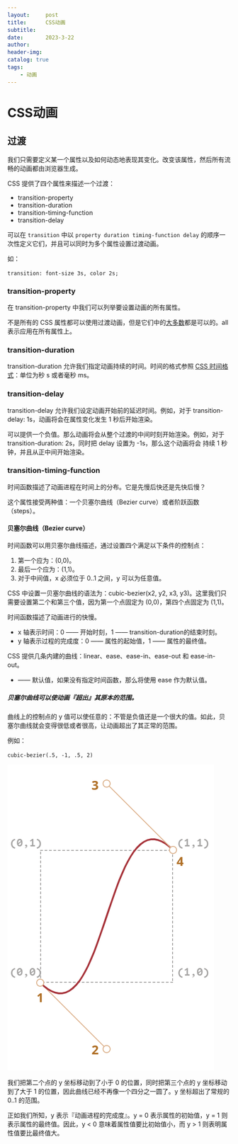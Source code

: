 ```yaml
---
layout:     post
title:      CSS动画
subtitle:   
date:       2023-3-22
author:     
header-img: 
catalog: true
tags:
    - 动画
---
```

# CSS动画
## 过渡
我们只需要定义某一个属性以及如何动态地表现其变化。改变该属性，然后所有流畅的动画都由浏览器生成。

CSS 提供了四个属性来描述一个过渡：
* transition-property
* transition-duration
* transition-timing-function
* transition-delay

可以在 `transition` 中以 `property duration timing-function delay` 的顺序一次性定义它们，并且可以同时为多个属性设置过渡动画。

如：

`transition: font-size 3s, color 2s;`

### transition-property
在 transition-property 中我们可以列举要设置动画的所有属性。

不是所有的 CSS 属性都可以使用过渡动画，但是它们中的[大多数](http://www.w3.org/TR/css3-transitions/#animatable-properties-)都是可以的。all 表示应用在所有属性上。

### transition-duration
transition-duration 允许我们指定动画持续的时间。时间的格式参照 [CSS 时间格式](http://www.w3.org/TR/css3-values/#time)：单位为秒 s 或者毫秒 ms。

### transition-delay
transition-delay 允许我们设定动画开始前的延迟时间。例如，对于 transition-delay: 1s，动画将会在属性变化发生 1 秒后开始渲染。

可以提供一个负值。那么动画将会从整个过渡的中间时刻开始渲染。例如，对于 transition-duration: 2s，同时把 delay 设置为 -1s，那么这个动画将会
持续 1 秒钟，并且从正中间开始渲染。

### transition-timing-function
时间函数描述了动画进程在时间上的分布。它是先慢后快还是先快后慢？

这个属性接受两种值：一个贝塞尔曲线（Bezier curve）或者阶跃函数（steps）。

#### 贝塞尔曲线（Bezier curve）
时间函数可以用贝塞尔曲线描述，通过设置四个满足以下条件的控制点：

1. 第一个应为：(0,0)。
2. 最后一个应为：(1,1)。
3. 对于中间值，x 必须位于 0..1 之间，y 可以为任意值。

CSS 中设置一贝塞尔曲线的语法为：cubic-bezier(x2, y2, x3, y3)。这里我们只需要设置第二个和第三个值，因为第一个点固定为 (0,0)，第四个点固定为 (1,1)。

时间函数描述了动画进行的快慢。
* x 轴表示时间：0 —— 开始时刻，1 —— transition-duration的结束时刻。
* y 轴表示过程的完成度：0 —— 属性的起始值，1 —— 属性的最终值。

CSS 提供几条内建的曲线：linear、ease、ease-in、ease-out 和 ease-in-out。

* —— 默认值，如果没有指定时间函数，那么将使用 ease 作为默认值。

##### 贝塞尔曲线可以使动画『超出』其原本的范围。
曲线上的控制点的 y 值可以使任意的：不管是负值还是一个很大的值。如此，贝塞尔曲线就会变得很低或者很高，让动画超出了其正常的范围。

例如：

`cubic-bezier(.5, -1, .5, 2)`

![img.png](/img/CSS动画贝塞尔曲线.png)

我们把第二个点的 y 坐标移动到了小于 0 的位置，同时把第三个点的 y 坐标移动到了大于 1 的位置，因此曲线已经不再像一个四分之一圆了。y 坐标超出了常规的 0..1 的范围。

正如我们所知，y 表示『动画进程的完成度』。y = 0 表示属性的初始值，y = 1 则表示属性的最终值。因此，y < 0 意味着属性值要比初始值小，而 y > 1 则表明属性值要比最终值大。

